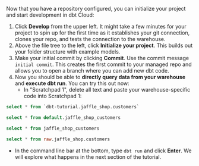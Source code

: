 Now that you have a repository configured, you can initialize your project and start development in dbt Cloud:

1. Click **Develop** from the upper left. It might take a few minutes for your project to spin up for the first time as it establishes your git connection, clones your repo, and tests the connection to the warehouse.
2. Above the file tree to the left, click **Initialize your project**.  This builds out your folder structure with example models.
3. Make your initial commit by clicking **Commit**.  Use the commit message `initial commit`.  This creates the first commit to your managed repo and allows you to open a branch where you can add new dbt code. 
4. Now you should be able to **directly query data from your warehouse** and **execute dbt run**.  You can try this out now:
    - In "Scratchpad 1", delete all text and paste your warehouse-specific code into Scratchpad 1:

<WHCode>

<div warehouse="BigQuery">

```sql
select * from `dbt-tutorial.jaffle_shop.customers`
```

</div>

<div warehouse="Databricks">

```sql
select * from default.jaffle_shop_customers
```

</div>

<div warehouse="Redshift">

```sql
select * from jaffle_shop_customers
```

</div>

<div warehouse="Snowflake">

```sql
select * from raw.jaffle_shop.customers
```

</div>

</WHCode>

- In the command line bar at the bottom, type `dbt run` and click **Enter**.  We will explore what happens in the next section of the tutorial.
